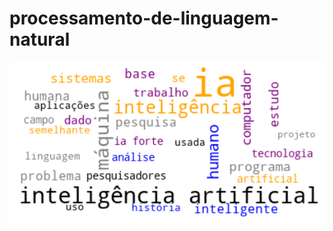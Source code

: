 # processamento-de-linguagem-natural

<img src="https://github.com/WMFrts/processamento-de-linguagem-natural/blob/main/nuvem_PLN.png?raw=true">

